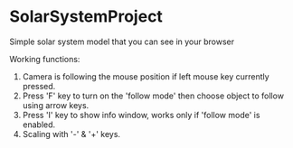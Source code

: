 # SolarSystemProject
Simple solar system model that you can see in your browser

  Working functions:
1) Camera is following the mouse position if left mouse key currently pressed.
2) Press 'F' key to turn on the 'follow mode' then choose object to follow using arrow keys.
3) Press 'I' key to show info window, works only if 'follow mode' is enabled.
4) Scaling with '-' & '+' keys.
